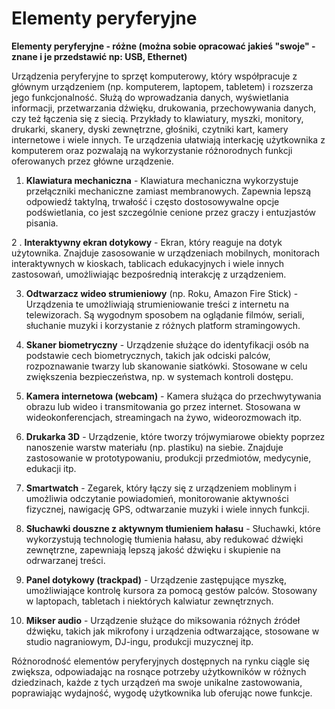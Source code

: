# **Elementy peryferyjne**

**Elementy peryferyjne - różne (można sobie opracować jakieś "swoje" - znane i je przedstawić np: USB, Ethernet)**

Urządzenia peryferyjne to sprzęt komputerowy, który współpracuje z głównym urządzeniem (np. komputerem, laptopem, tabletem) i rozszerza jego funkcjonalność.
Służą do wprowadzania danych, wyświetlania informacji, przetwarzania dźwięku, drukowania, przechowywania danych, czy też łączenia się z siecią. Przykłady to klawiatury, myszki, monitory, drukarki, skanery, dyski zewnętrzne, głośniki, czytniki kart, kamery internetowe i wiele innych. Te urządzenia ułatwiają interkację
użytkownika z komputerem oraz pozwalają na wykorzystanie różnorodnych funkcji oferowanych przez główne urządzenie.

1. **Klawiatura mechaniczna** - Klawiatura mechaniczna wykorzystuje przełączniki mechaniczne zamiast membranowych. Zapewnia lepszą odpowiedź taktylną, trwałość
   i często dostosowywalne opcje podświetlania, co jest szczególnie cenione przez graczy i entuzjastów pisania.

2 . **Interaktywny ekran dotykowy** - Ekran, który reaguje na dotyk użytownika. Znajduje zasosowanie w urządzeniach mobilnych, monitorach interaktywnych
w kioskach, tablicach edukacyjnych i wiele innych zastosowań, umożliwiając bezpośrednią interakcję z urządzeniem.

3. **Odtwarzacz wideo strumieniowy** (np. Roku, Amazon Fire Stick) - Urządzenia te umożliwiają strumieniowanie treści z internetu na telewizorach. Są wygodnym sposobem
   na oglądanie filmów, seriali, słuchanie muzyki i korzystanie z różnych platform stramingowych.

4. **Skaner biometryczny** - Urządzenie służące do identyfikacji osób na podstawie cech biometrycznych, takich jak odciski palców, rozpoznawanie twarzy lub
   skanowanie siatkówki. Stosowane w celu zwiększenia bezpieczeństwa, np. w systemach kontroli dostępu.

5. **Kamera internetowa (webcam)** - Kamera służąca do przechwytywania obrazu lub wideo i transmitowania go przez internet. Stosowana w wideokonferencjach,
   streamingach na żywo, wideorozmowach itp.

6. **Drukarka 3D** - Urządzenie, które tworzy trójwymiarowe obiekty poprzez nanoszenie warstw materiału (np. plastiku) na siebie. Znajduje zastosowanie
   w prototypowaniu, produkcji przedmiotów, medycynie, edukacji itp.

7. **Smartwatch** - Zegarek, który łączy się z urządzeniem moblinym i umożliwia odczytanie powiadomień, monitorowanie aktywności fizycznej, nawigację GPS,
   odtwarzanie muzyki i wiele innych funkcji.

8. **Słuchawki douszne z aktywnym tłumieniem hałasu** - Słuchawki, które wykorzystują technologię tłumienia hałasu, aby redukować dźwięki zewnętrzne, zapewniają
   lepszą jakość dźwięku i skupienie na odrwarzanej treści.

9. **Panel dotykowy (trackpad)** - Urządzenie zastępujące myszkę, umożliwiające kontrolę kursora za pomocą gestów palców. Stosowany w laptopach, tabletach i niektórych kalwiatur zewnętrznych.

10. **Mikser audio** - Urządzenie służące do miksowania różnych źródeł dźwięku, takich jak mikrofony i urządzenia odtwarzające, stosowane w studio nagraniowym,
    DJ-ingu, produkcji muzycznej itp.

Różnorodność elementów peryferyjnych dostępnych na rynku ciągle się zwiększa, odpowiadając na rosnące potrzeby użytkowników w różnych dziedzinach, każde z tych
urządzeń ma swoje unikalne zastowowania, poprawiając wydajność, wygodę użytkownika lub oferując nowe funkcje.

